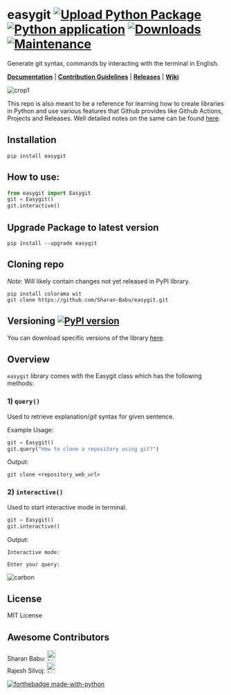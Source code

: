 # easygit [![Upload Python Package](https://github.com/Sharan-Babu/easygit/actions/workflows/python-publish.yml/badge.svg)](https://github.com/Sharan-Babu/easygit/actions/workflows/python-publish.yml) [![Python application](https://github.com/Sharan-Babu/easygit/actions/workflows/python-app.yml/badge.svg)](https://github.com/Sharan-Babu/easygit/actions/workflows/python-app.yml)  [![Downloads](https://static.pepy.tech/personalized-badge/easygit?period=total&units=international_system&left_color=grey&right_color=green&left_text=Total%20Downloads)](https://pepy.tech/project/easygit) [![Maintenance](https://img.shields.io/badge/Maintained%3F-no-red.svg)](https://pypi.org/project/easygit/)

Generate git syntax, commands by interacting with the terminal in English.

[**Documentation**](https://github.com/Sharan-Babu/easygit/wiki/Documentation) | [**Contribution Guidelines**](https://github.com/Sharan-Babu/easygit/wiki/Contribution) | [**Releases**](https://github.com/Sharan-Babu/easygit/releases) | [**Wiki**](https://github.com/Sharan-Babu/easygit/wiki)

![crop1](https://user-images.githubusercontent.com/65604809/125606457-12ef44ca-2110-481b-b797-00528e863635.jpeg)


This repo is also meant to be a reference for learning how to create libraries in Python and use various features that Github provides like Github Actions, Projects and Releases. Well detailed notes on the same can be found [here](https://github.com/Sharan-Babu/easygit/wiki).

## Installation
~~~
pip install easygit
~~~

## How to use:
~~~python
from easygit import Easygit
git = Easygit()
git.interactive()
~~~

## Upgrade Package to latest version
~~~
pip install --upgrade easygit
~~~

## Cloning repo 
_Note_: Will likely contain changes not yet released in PyPI library.
~~~
pip install colorama wit
git clone https://github.com/Sharan-Babu/easygit.git
~~~

## Versioning [![PyPI version](https://badge.fury.io/py/easygit.svg)](https://badge.fury.io/py/easygit)
You can download specific versions of the library [here](https://github.com/Sharan-Babu/easygit/releases).

## Overview

`easygit` library comes with the Easygit class which has the following methods:
### 1) `query()` 
Used to retrieve explanation/_git_ syntax for given sentence.

Example Usage:
~~~python
git = Easygit()
git.query("How to clone a repository using git?")
~~~

Output:<br>
~~~
git clone <repository_web_url>
~~~

### 2) `interactive()` 
Used to start interactive mode in terminal.
~~~python
git = Easygit()
git.interactive()
~~~

Output:<br>
~~~
Interactive mode:

Enter your query: 
~~~
![carbon](https://user-images.githubusercontent.com/65604809/125470522-8da84acf-0e7e-450e-927a-2484ffde3732.png)

## License
MIT License

## Awesome Contributors

Sharan Babu: [<img src="https://github.com/sainiteshb/sainiteshb/blob/master/assets/Linkedin.svg" alt="Linkedin Logo" width="20" height="25">](https://www.linkedin.com/in/sharan-babu-39a757197/) <br>
Rajesh Silvoj: [<img src="https://github.com/sainiteshb/sainiteshb/blob/master/assets/Linkedin.svg" alt="Linkedin Logo" width="20" height="25">](https://www.linkedin.com/in/silvoj-rajesh-kumar-ba655b1a7/) <br>


[![forthebadge made-with-python](http://ForTheBadge.com/images/badges/made-with-python.svg)](https://www.python.org/)
